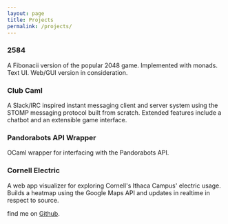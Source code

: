```yaml
---
layout: page
title: Projects
permalink: /projects/
---
```


### 2584

A Fibonacii version of the popular 2048 game. Implemented with monads. Text UI.
Web/GUI version in consideration.

### Club Caml

A Slack/IRC inspired instant messaging client and server system using the STOMP
messaging protocol built from scratch. Extended features include a chatbot and
an extensible game interface.

### Pandorabots API Wrapper

OCaml wrapper for interfacing with the Pandorabots API.

### Cornell Electric

A web app visualizer for exploring Cornell's Ithaca Campus' electric usage.
Builds a heatmap using the Google Maps API and updates in realtime in respect to
source.

find me on [Github][github].

[github]: https://github.com/yuhuanq

